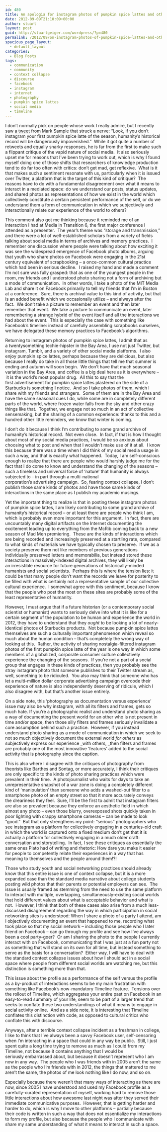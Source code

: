 ```yaml
---
id: 480
title: An apologia for instagram photos of pumpkin spice lattes and other serious things
date: 2012-09-09T21:10:09+00:00
author: stuart
layout: post
guid: http://stuartgeiger.com/wordpress/?p=480
permalink: /2012/09/on-instagram-photos-of-pumpkin-spice-lattes-and-other-serious-things/
spacious_page_layout:
  - default_layout
categories:
  - Blog Posts
tags:
  - communication
  - community
  - context collapse
  - discourse
  - facebook
  - instagram
  - internet
  - photography
  - pumpkin spice lattes
  - social media
  - timeline
---
```

I don&#8217;t normally pick on people whose work I really admire, but I recently saw [a tweet](https://twitter.com/samplereality/status/244151842974609408) from Mark Sample that struck a nerve: &#8220;Look, if you don&#8217;t instagram your first pumpkin spice latte of the season, humanity&#8217;s historical record will be dangerously impoverished.&#8221;  While it got quite a number of retweets and equally snarky responses, he is far from the first to make such a flippant critique of the vapid nature of social media.  It also seriously upset me for reasons that I&#8217;ve been trying to work out, which is why I found myself doing one of those shifts that researchers of knowledge production tend to do far too often with critics: don&#8217;t get mad, get reflexive.  What is it that makes such a sentiment resonate with us, particularly when it is issued over Twitter, a platform that is the target of this kind of critique?  The reasons have to do with a fundamental disagreement over what it means to interact in a mediated space: do we understand our posts, status updates, and shared photos as representations of how we exist in the world which collectively constitute a certain persistent performance of the self, or do we understand them a form of communication in which we subjectively and interactionally relate our experience of the world to others?

<!--more-->

This comment also got me thinking because it reminded me of an interaction I had at Media in Transition 6, the first major conference I attended as a presenter.  The year&#8217;s theme was &#8220;storage and transmission,&#8221; and there were a lot of well-established scholars from a variety of fields talking about social media in terms of archives and memory practices.  I remember one discussion where people were talking about how exciting it was see the widespread emergence of Facebook photo albums, arguing that youth who share photos on Facebook were engaging in the 21st century equivalent of scrapbooking – a once-common cultural practice which had been in serious decline.  I raised my hand and made a comment I&#8217;m not sure was fully grasped: that as one of the youngest people in the room, my friends and I understood photo sharing not a form of archiving but a mode of communication.  In other words, I take a photo of the MIT Media Lab and share it on Facebook primarily to tell my friends that I&#8217;m in Boston at a conference.  Sure, there is archival value to this kind of activity, but that is an added benefit which we occasionally utilize – and always after the fact.  We don&#8217;t take a picture to remember an event and then later remember that event.  We take a picture to communicate an event, later remembering a strange hybrid of the event itself and all the interactions we had about the event.  This is especially the case with something like Facebook&#8217;s timeline: instead of carefully assembling scrapbooks ourselves, we have delegated these memory practices to Facebook&#8217;s algorithms.

Returning to instagram photos of pumpkin spice lattes, I admit that as a twentysomething techie-hipster in the Bay Area, I use not just Twitter, but instagram, Tumblr, and a variety of other social media platforms.  I also enjoy pumpkin spice lattes, perhaps because they are delicious, but also because I really do take in all those little things that tell me that summer is ending and autumn will soon begin.  We don&#8217;t have that much seasonal variation in the Bay Area, and coffee is a big deal here as it is everywhere – it is the world&#8217;s most popular drug.  All this to say that the first advertisement for pumpkin spice lattes plastered on the side of a Starbucks is something I notice.  And so I take photos of them, which I share with my friends and strangers.  Some of them are in the Bay Area and have the same seasonal cues I do, while some are in completely different parts of the world, where frozen water falls from the sky and other crazy things like that.  Together, we engage not so much in an act of collective sensemaking, but the sharing of a common experience: thanks to this and a hundred other little reminders, we know that winter is coming.

I don&#8217;t do it because I think I&#8217;m contributing to some grand archive of humanity&#8217;s historical record.  Not even close.  In fact, if that is how I thought about most of my social media practices, I would be so anxious about choosing what to post and when that I wouldn&#8217;t make use of it at all.  I know this because there was a time when I did think of my social media usage in such a way, and that is exactly what happened.  Today, I am self-conscious enough to realize that there are people who would harshly judge me for the fact that I do come to know and understand the changing of the seasons – such a timeless and universal force of &#8216;nature&#8217; that humanity is always subjected to – in part through a multi-national corporation&#8217;s advertising campaign.  So, fearing context collapse, I don&#8217;t publish those same kinds of photos and have those same kinds of interactions in the same place as I publish my academic musings.

Yet the important thing to realize is that in posting these instagram photos of pumpkin spice lattes, I am likely contributing to some grand archive of humanity&#8217;s historical record – or at least there are people who think I am, which is probably even more important for this argument.  In fact, there are uncountably many digital artifacts on the Internet documenting the excitement leading up to everything from the McRib coming back to a new season of Mad Men premiering.  These are the kinds of interactions which are being recorded and increasingly preserved at a startling rate, compared to what kinds of materials we have typically chosen to preserve.  If we as a society preserve them not like members of previous generations individually preserved letters and memorabilia, but instead stored these interactions in massively-indexed digital archives, they will likely be an irresistible resource for future generations of historically-minded humanists and social scientists.  Perhaps this is where the tension lies: it could be that many people don&#8217;t want the records we leave for posterity to be filled with what is certainly not a representative sample of our collective cultural experience.  I somewhat agree with this sentiment, because I know that the people who post the most on these sites are probably some of the least representative of humanity.

However, I must argue that if a future historian (or a contemporary social scientist or humanist) wants to seriously delve into what it is like for a certain segment of the population to be human and experience the world in 2012, they have to understand that they _ought_ to be looking a lot of nearly-identical photos of Starbucks products.  Not because pumpkin spice lattes themselves are such a culturally important phenomenon which reveal so much about the human condition – that&#8217;s completely the wrong way of looking at this.  Rather, the activity of sharing nostalgia-filtered instagram photos of the first pumpkin spice latte of the year is one way in which some members of a globalized, corporate consumer culture collectively experience the changing of the seasons.  If you&#8217;re not a part of a social group that engages in these kinds of practices, then you probably see the stray instagram photo that someone publishes to their Twitter stream as, well, something to be ridiculed.  You also may think that someone who has let a multi-million dollar corporate advertising campaign overcode their experience of nature is also independently deserving of ridicule, which I also disagree with, but that&#8217;s another issue entirely.

On a side note, this &#8216;photography as documentation versus experience&#8217; issue may also be why instagram, with all its filters and frames, gets so much hate. If you&#8217;re a photographic realist and understand photo sharing as a way of documenting the present world for an other who is not present in time and/or space, then those silly filters and frames seriously invalidate a core assumption behind such a practice.  However, if you instead understand photo sharing as a mode of communication in which we seek to not so much objectively document the external world _for others_ as subjectively express our experience _with others, _then filters and frames are probably one of the most innovative &#8216;features&#8217; added to the social activity that is photography since the caption.

This is also where I disagree with the critiques of photography from theorists like Barthes and Sontag, or more accurately, I think their critiques are only specific to the kinds of photo sharing practices which were prevalent in their time.  A photojournalist who waits for days to take an unrepresentative snapshot of a war zone is doing a completely different kind of &#8216;manipulation&#8217; than someone who adds a washed-out filter to a smartphone photo of an empty street so that it more accurately conveys the dreariness they feel.  Sure, I&#8217;ll be the first to admit that instagram filters are also so prevalent because they enforce an aesthetic field in which almost any photo – even those blurry, overexposed shots quickly taken in poor lighting with crappy smartphone cameras – can be made to look &#8220;good.&#8221;  But that only strengthens my point: &#8220;serious&#8221; photographers who see instagram as a platform for collectively engaging in a centuries-old craft in which the world is captured onto a fixed medium don&#8217;t get that it is actually a platform for collectively engaging in a much older craft: conversation and storytelling.  In fact, I see these critiques as essentially the same ones Plato had of writing and rhetoric: How dare you make it easier for people to competently relate their experiences in a way that has meaning to themselves and the people around them!?!

Those who study youth and social networking practices should already know that this entire issue is one of context collapse, but it is a more expanded case than the standard media narrative about college students posting wild photos that their parents or potential employers can see.  The issue is usually framed as stemming from the need to use the same platform to interact with multiple, overlapping, simultaneously-existing social worlds that hold different values about what is acceptable behavior and what is not.  However, I think that both of these cases also arise from a much less-discussed disagreement regarding the way in which participation in social networking sites is understood: When I share a photo of a party I attend, am I objectively documenting an event that happened to me, recording what took place so that my social network – including those people who I later friend on Facebook – can go through my profile and see how I&#8217;ve always been a cool party-goer?  Or am I sharing the photo to the people I currently interact with on Facebook, communicating that I was just at a fun party not as something that will stand on its own for all time, but instead something to serve as the basis for a conversation?  Either way, I will have to deal with the standard context collapse issues about how I should act in a social space where people from different social worlds are watching me, but this distinction is something more than that.

This issue about the profile as a performance of the self versus the profile as a by-product of interactions seems to be my main frustration with something like Facebook&#8217;s now-mandatory Timeline feature.  Tensions over the rollout of Timeline, which aggregates your entire past on Facebook in an easy-to-read summary of your life, seem to be part of a larger trend that seeks to conflate these two understandings of what it means to engage in social activity online.  And as a side note, it is interesting that Timeline conflates this distinction with code, as opposed to cultural critics who conflate this with discourse.

Anyways, after a terrible context collapse incident as a freshman in college, I like to think that I&#8217;ve always been a savvy Facebook user, self-censoring when I&#8217;m interacting in a space that could in any way be public.  Still, I just spent quite a long time trying to remove as much as I could from my Timeline, not because it contains anything that I would be seriously embarrassed about, but because it doesn&#8217;t represent who I am now in any way.  The people who I was friends with in 2005 aren&#8217;t the same as the people who I&#8217;m friends with in 2012, the things that mattered to me aren&#8217;t the same, the photos of me look nothing like I do now, and so on.

Especially because there weren&#8217;t that many ways of interacting as there are now, since 2005 I have understood and used my Facebook profile as a carefully-curated representation of myself, working hard to remove those little interactions about how awesome last night was after they served their immediate communicative purposes.  However, that is getting harder and harder to do, which is why I move to other platforms – partially because their code is written in such a way that does not essentialize my interactions to form my profile, but also because the people who I communicate with share my same understanding of what it means to interact in such a space.